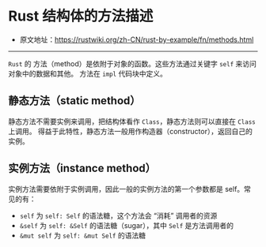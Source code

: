 # Rust 结构体的方法描述

- 原文地址：<https://rustwiki.org/zh-CN/rust-by-example/fn/methods.html>

---

`Rust` 的 方法（method）是依附于对象的函数。这些方法通过关键字 `self` 来访问对象中的数据和其他。
方法在 `impl` 代码块中定义。

## 静态方法（static method）

静态方法不需要实例来调用，把结构体看作 `Class`，静态方法则可以直接在 `Class` 上调用。
得益于此特性，静态方法一般用作构造器（constructor），返回自己的实例。

## 实例方法（instance method）

实例方法需要依附于实例调用，因此一般的实例方法的第一个参数都是 self。常见的有：

- `self` 为 `self: Self` 的语法糖，这个方法会 “消耗” 调用者的资源
- `&self` 为 `self: &Self` 的语法糖（sugar），其中 `Self` 是方法调用者的
- `&mut self` 为 `self: &mut Self` 的语法糖
